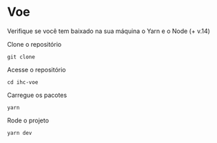# Voe

Verifique se você tem baixado na sua máquina o Yarn e o Node (+ v.14)

Clone o repositório
```
git clone
```

Acesse o repositório
```
cd ihc-voe
```

Carregue os pacotes
```
yarn
```

Rode o projeto
```
yarn dev
```
